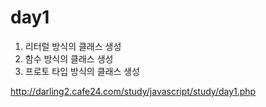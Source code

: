 <h1>day1</h1>

1) 리터럴 방식의 클래스 생성
2) 함수 방식의 클래스 생성
3) 프로토 타입 방식의 클래스 생성


<a href="http://darling2.cafe24.com/study/javascript/study/day1.php" target="_blank">
http://darling2.cafe24.com/study/javascript/study/day1.php
</a>